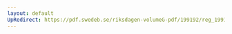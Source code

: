 ```yaml
---
layout: default
UpRedirect: https://pdf.swedeb.se/riksdagen-volumeG-pdf/199192/reg_199192/reg_199192_0170.pdf
---
```

